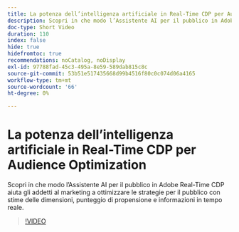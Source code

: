 ```yaml
---
title: La potenza dell’intelligenza artificiale in Real-Time CDP per Audience Optimization
description: Scopri in che modo l’Assistente AI per il pubblico in Adobe Real-Time CDP aiuta gli addetti al marketing a ottimizzare le strategie per il pubblico con stime delle dimensioni, punteggio di propensione e informazioni in tempo reale.
doc-type: Short Video
duration: 110
index: false
hide: true
hidefromtoc: true
recommendations: noCatalog, noDisplay
exl-id: 97788fad-45c3-495a-8e59-589dab815c8c
source-git-commit: 53b51e517435668d99b4516f80c0c074d06a4165
workflow-type: tm+mt
source-wordcount: '66'
ht-degree: 0%

---
```


# La potenza dell’intelligenza artificiale in Real-Time CDP per Audience Optimization

Scopri in che modo l’Assistente AI per il pubblico in Adobe Real-Time CDP aiuta gli addetti al marketing a ottimizzare le strategie per il pubblico con stime delle dimensioni, punteggio di propensione e informazioni in tempo reale.

<!-- 62_S508_3442517_109_the-power-of-ai-in-realtime-cdp-for-audience-optimization -->
>[!VIDEO](https://video.tv.adobe.com/v/3458207/?learn=on&enablevpops=true)
